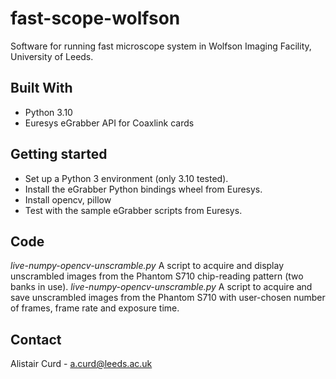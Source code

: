 # fast-scope-wolfson
Software for running fast microscope system in Wolfson Imaging Facility, University of Leeds.

## Built With
* Python 3.10
* Euresys eGrabber API for Coaxlink cards

## Getting started
* Set up a Python 3 environment (only 3.10 tested).
* Install the eGrabber Python bindings wheel from Euresys.
* Install opencv, pillow
* Test with the sample eGrabber scripts from Euresys.

## Code
*live-numpy-opencv-unscramble.py* A script to acquire and display unscrambled images from the Phantom S710 chip-reading pattern (two banks in use).
*live-numpy-opencv-unscramble.py* A script to acquire and save unscrambled images from the Phantom S710 with user-chosen number of frames, frame rate and exposure time.

## Contact
Alistair Curd - a.curd@leeds.ac.uk





